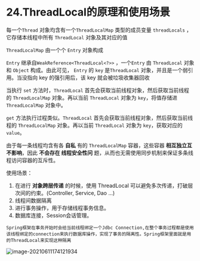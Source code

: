 # 24.ThreadLocal的原理和使用场景

每一个`Thread` 对象均含有一个`ThreadLocalMap` 类型的成员变量 `threadLocals` ，它存储本线程中所有 `ThreadLocal` 对象及其对应的值

`ThreadLocalMap` 由一个个 `Entry` 对象构成

`Entry` 继承自`WeakReference<ThreadLocal<?>>` ，一个`Entry` 由 `ThreadLocal` 对象和 `Object` 构成。由此可见， `Entry` 的 `key` 是`ThreadLocal` 对象，并且是一个弱引用。当没指向 key 的强引用后，该 key 就会被垃圾收集器回收

当执行 `set` 方法时，`ThreadLocal` 首先会获取当前线程对象，然后获取当前线程的 `ThreadLocalMap` 对象。再以当前 `ThreadLocal` 对象为 `key`，将值存储进 `ThreadLocalMap` 对象中。

`get` 方法执行过程类似。`ThreadLocal` 首先会获取当前线程对象，然后获取当前线程的 `ThreadLocalMap` 对象。再以当前 `ThreadLocal` 对象为 `key`，获取对应的 `value`。

由于每一条线程均含有各 **自私** 有的 `ThreadLocalMap` 容器，这些容器 **相互独立互不影响**，因此 **不会存在 线程安全性问** 题，从而也无需使用同步机制来保证多条线程访问容器的互斥性。

使用场景：

1. 在进行 **对象跨层传递** 的时候，使用 ThreadLocal 可以避免多次传递，打破层次间的约束。(Controller, Service, Dao …)
2. 线程间数据隔离
3. 进行事务操作，用于存储线程事务信息。
4. 数据库连接，Session会话管理。

```
Spring框架在事务开始时会给当前线程绑定一个Jdbc Connection,在整个事务过程都是使用该线程绑定的connection来执行数据库操作，实现了事务的隔离性。Spring框架里面就是用的ThreadLocal来实现这种隔离
```



![image-20210611174121934](https://raw.githubusercontent.com/TWDH/Leetcode-From-Zero/pictures/img/image-20210611174121934.png)